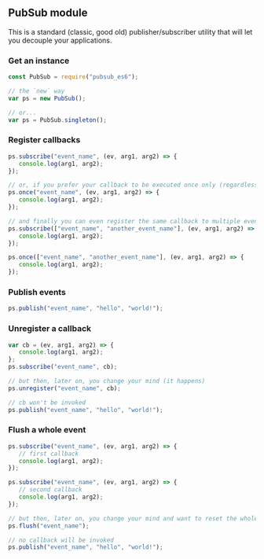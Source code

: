 ## PubSub module

This is a standard (classic, good old) publisher/subscriber utility that will let you decouple your applications.

### Get an instance

```js
const PubSub = require("pubsub_es6");

// the `new` way
var ps = new PubSub();

// or...
var ps = PubSub.singleton();  
```

### Register callbacks

```js
ps.subscribe("event_name", (ev, arg1, arg2) => {
   console.log(arg1, arg2);
});

// or, if you prefer your callback to be executed once only (regardless of the number of times the event is published)...
ps.once("event_name", (ev, arg1, arg2) => {
   console.log(arg1, arg2);
});

// and finally you can even register the same callback to multiple events
ps.subscribe(["event_name", "another_event_name"], (ev, arg1, arg2) => {
   console.log(arg1, arg2);
});

ps.once(["event_name", "another_event_name"], (ev, arg1, arg2) => {
   console.log(arg1, arg2);
});
```

### Publish events

```js
ps.publish("event_name", "hello", "world!");
```

### Unregister a callback

```js
var cb = (ev, arg1, arg2) => {
   console.log(arg1, arg2);
};
ps.subscribe("event_name", cb);

// but then, later on, you change your mind (it happens)
ps.unregister("event_name", cb);

// cb won't be invoked
ps.publish("event_name", "hello", "world!");
```

### Flush a whole event

```js
ps.subscribe("event_name", (ev, arg1, arg2) => {
   // first callback
   console.log(arg1, arg2);
});

ps.subscribe("event_name", (ev, arg1, arg2) => {
   // second callback
   console.log(arg1, arg2);
});

// but then, later on, you change your mind and want to reset the whole thing
ps.flush("event_name");

// no callback will be invoked
ps.publish("event_name", "hello", "world!");
```
